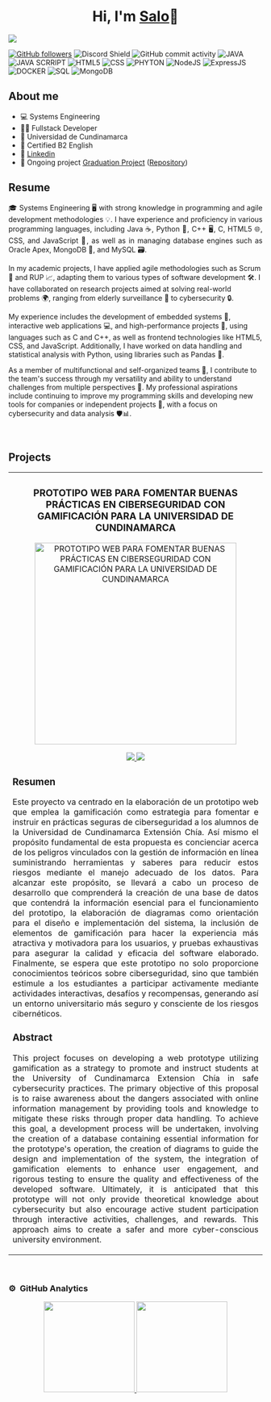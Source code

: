 <div align="center">
  <h1 align="center">Hi, I'm <a href="https://www.linkedin.com/in/salom%C3%B3n-forero-079895216/">Salo</a>👋</h1>
</div>

<img src="https://media.licdn.com/dms/image/D4E16AQHZ7frbEgrZkg/profile-displaybackgroundimage-shrink_350_1400/0/1715127273014?e=1727913600&v=beta&t=vr5pCzO13e5xcGMRMSA59mXThseFQu6V0ttzMXx3Zck">

[![GitHub followers](https://img.shields.io/github/followers/salo-0mg?style=social)](https://github.com/salo-0mg)
![Discord Shield](https://discordapp.com/api/guilds/629887277207650336/widget.png?style=shield)
![GitHub commit activity](https://img.shields.io/github/commit-activity/w/salo-0mg/proyectoCiberseguridadGamificacion)
![JAVA](https://badgen.net/badge/icon/Java?icon=java&label)
![JAVA SCRRIPT](https://badgen.net/badge/icon/JavaSript?icon=java&label)
![HTML5](https://badgen.net/badge/icon/HTML?<>&label)
![CSS](https://badgen.net/badge/icon/CSS?<>&label)
![PHYTON](https://badgen.net/badge/icon/Phyton?icon=pypi&label)
![NodeJS](https://badgen.net/badge/icon/NodeJS??icon=npm&label)
![ExpressJS](https://badgen.net/badge/icon/ExpressJS??icon=npm&label)
![DOCKER](https://badgen.net/badge/icon/Docker?icon=docker&label)
![SQL](https://badgen.net/badge/icon/SQL?icon=docker&label)
![MongoDB](https://badgen.net/badge/icon/MongoDB?icon=docker&label)

## About me

- 💻 Systems Engineering
- 🧑‍💻 Fullstack Developer
- 📖 Universidad de Cundinamarca
- 🗽 Certified B2 English
- 👦 [Linkedin](https://www.linkedin.com/in/salom%C3%B3n-forero-079895216/)
- 💼 Ongoing project [Graduation Project](https://proyectoapi-ciberseguridadgamificacion.onrender.com) ([Repository](https://github.com/salo-0mg/proyectoCiberseguridadGamificacion))

## Resume

<p align="justify">🎓 Systems Engineering 🖥️ with strong knowledge in programming and agile development methodologies 💡. I have experience and proficiency in various programming languages, including Java ☕, Python 🐍, C++ 🖥️, C, HTML5 🌐, CSS, and JavaScript 📜, as well as in managing database engines such as Oracle Apex, MongoDB 🍃, and MySQL 🗃️.

In my academic projects, I have applied agile methodologies such as Scrum 🔄 and RUP 📈, adapting them to various types of software development 🛠️. I have collaborated on research projects aimed at solving real-world problems 🌍, ranging from elderly surveillance 👵 to cybersecurity 🔒.

My experience includes the development of embedded systems 🤖, interactive web applications 💻, and high-performance projects 🚀, using languages such as C and C++, as well as frontend technologies like HTML5, CSS, and JavaScript. Additionally, I have worked on data handling and statistical analysis with Python, using libraries such as Pandas 🐼.

As a member of multifunctional and self-organized teams 🤝, I contribute to the team's success through my versatility and ability to understand challenges from multiple perspectives 🔄. My professional aspirations include continuing to improve my programming skills and developing new tools for companies or independent projects 🌱, with a focus on cybersecurity and data analysis 🛡️📊.
</p>

<br>

## Projects

<table>
  <tr>
    <td width="50%">
      <h3 align="center">PROTOTIPO WEB PARA FOMENTAR BUENAS PRÁCTICAS EN CIBERSEGURIDAD CON GAMIFICACIÓN PARA LA UNIVERSIDAD DE CUNDINAMARCA</h3>
      <div align="center">
        <a href="https://github.com/salo-0mg/proyectoCiberseguridadGamificacion" target="_blank">
          <img src="https://i.imgur.com/9vgryQ0.png" width="400" alt="PROTOTIPO WEB PARA FOMENTAR BUENAS PRÁCTICAS EN CIBERSEGURIDAD CON GAMIFICACIÓN PARA LA UNIVERSIDAD DE CUNDINAMARCA">
        </a>
        <p>
          <a href="https://github.com/salo-0mg/proyectoCiberseguridadGamificacion" target="_blank">
            <img src="https://img.shields.io/badge/CODE-ff9?style=for-the-badge&color=17ABE7&logo=github&logoColor=white">
          </a>
          <a href="https://proyectoapi-ciberseguridadgamificacion.onrender.com" target="_blank">
            <img src="https://img.shields.io/badge/-RENDER-green?style=for-the-badge&color=17ABE7">
          </a>
        </p>
        <h3 align="left">Resumen</h3>
        <p align="justify">
          Este proyecto va centrado en la elaboración de un prototipo web que emplea la gamificación como estrategia para fomentar e instruir en prácticas seguras de ciberseguridad a los alumnos de la Universidad de Cundinamarca Extensión Chía. Así mismo el propósito fundamental de esta propuesta es concienciar acerca de los peligros vinculados con la gestión de información en línea suministrando herramientas y saberes para reducir estos riesgos mediante el manejo adecuado de los datos.
          Para alcanzar este propósito, se llevará a cabo un proceso de desarrollo que comprenderá la creación de una base de datos que contendrá la información esencial para el funcionamiento del prototipo, la elaboración de diagramas como orientación para el diseño e implementación del sistema, la inclusión de elementos de gamificación para hacer la experiencia más atractiva y motivadora para los usuarios, y pruebas exhaustivas para asegurar la calidad y eficacia del software elaborado.
          Finalmente, se espera que este prototipo no solo proporcione conocimientos teóricos sobre ciberseguridad, sino que también estimule a los estudiantes a participar activamente mediante actividades interactivas, desafíos y recompensas, generando así un entorno universitario más seguro y consciente de los riesgos cibernéticos.
        </p>
        <h3 align="left">Abstract</h3>
        <p align="justify">
          This project focuses on developing a web prototype utilizing gamification as a strategy to promote and instruct students at the University of Cundinamarca Extension Chía in safe cybersecurity practices. The primary objective of this proposal is to raise awareness about the dangers associated with online information management by providing tools and knowledge to mitigate these risks through proper data handling.
          To achieve this goal, a development process will be undertaken, involving the creation of a database containing essential information for the prototype's operation, the creation of diagrams to guide the design and implementation of the system, the integration of gamification elements to enhance user engagement, and rigorous testing to ensure the quality and effectiveness of the developed software.
          Ultimately, it is anticipated that this prototype will not only provide theoretical knowledge about cybersecurity but also encourage active student participation through interactive activities, challenges, and rewards. This approach aims to create a safer and more cyber-conscious university environment.
        </p>
      </div>                                                                                     
    </td>
  </tr>
</table>

<br>

### ⚙️ &nbsp;GitHub Analytics

<p align="center">
  <a href="https://github.com/salo-0mg">
    <img height="180em" src="https://github-readme-stats-eight-theta.vercel.app/api?username=salo-0mg&show_icons=true&theme=algolia&include_all_commits=true&count_private=true"/>
    <img height="180em" src="https://github-readme-stats-eight-theta.vercel.app/api/top-langs/?username=salo-0mg&layout=compact&langs_count=8&theme=algolia"/>
  </a>
</p>
